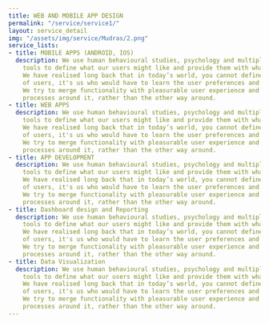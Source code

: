 ```yaml
---
title: WEB AND MOBILE APP DESIGN
permalink: "/service/service1/"
layout: service_detail
img: "/assets/img/service/Mudras/2.png"
service_lists:
- title: MOBILE APPS (ANDROID, IOS)
  description: We use human behavioural studies, psychology and multiple analytical
    tools to define what our users might like and provide them with what they want.
    We have realised long back that in today’s world, you cannot define the behaviour
    of users, it's us who would have to learn the user preferences and adapt ourselves.
    We try to merge functionality with pleasurable user experience and build marketing
    processes around it, rather than the other way around.
- title: WEB APPS
  description: We use human behavioural studies, psychology and multiple analytical
    tools to define what our users might like and provide them with what they want.
    We have realised long back that in today’s world, you cannot define the behaviour
    of users, it's us who would have to learn the user preferences and adapt ourselves.
    We try to merge functionality with pleasurable user experience and build marketing
    processes around it, rather than the other way around.
- title: APP DEVELOPMENT
  description: We use human behavioural studies, psychology and multiple analytical
    tools to define what our users might like and provide them with what they want.
    We have realised long back that in today’s world, you cannot define the behaviour
    of users, it's us who would have to learn the user preferences and adapt ourselves.
    We try to merge functionality with pleasurable user experience and build marketing
    processes around it, rather than the other way around.
- title: Dashboard design and Reporting
  description: We use human behavioural studies, psychology and multiple analytical
    tools to define what our users might like and provide them with what they want.
    We have realised long back that in today’s world, you cannot define the behaviour
    of users, it's us who would have to learn the user preferences and adapt ourselves.
    We try to merge functionality with pleasurable user experience and build marketing
    processes around it, rather than the other way around.
- title: Data Visualization
  description: We use human behavioural studies, psychology and multiple analytical
    tools to define what our users might like and provide them with what they want.
    We have realised long back that in today’s world, you cannot define the behaviour
    of users, it's us who would have to learn the user preferences and adapt ourselves.
    We try to merge functionality with pleasurable user experience and build marketing
    processes around it, rather than the other way around.
---
```


